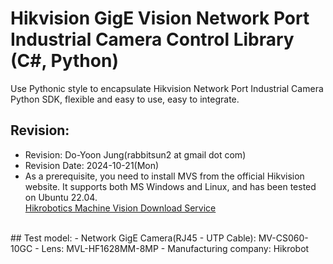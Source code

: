 # Hikvision GigE Vision Network Port Industrial Camera Control Library (C#, Python)
Use Pythonic style to encapsulate Hikvision Network Port Industrial Camera Python SDK, flexible and easy to use, easy to integrate.

## Revision:
- Revision: Do-Yoon Jung(rabbitsun2 at gmail dot com)
- Revision Date: 2024-10-21(Mon)
- As a prerequisite, you need to install MVS from the official Hikvision website. It supports both MS Windows and Linux, and has been tested on Ubuntu 22.04.<br>
<a href="https://www.hikrobotics.com/en/machinevision/service/download">Hikrobotics Machine Vision Download Service</a>
<br>
## Test model:
- Network GigE Camera(RJ45 - UTP Cable): MV-CS060-10GC
- Lens: MVL-HF1628MM-8MP
- Manufacturing company: Hikrobot